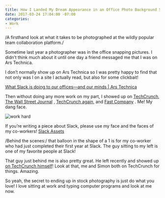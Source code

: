 ```yaml
---
title: How I Landed My Dream Appearance in an Office Photo Background Shot at Slack
date: 2017-03-24 17:04:00 -07:00
categories:
- Work
---
```


/A firsthand look at what it takes to be photographed at the wildly popular team collaboration platform./

Sometime last year a photographer was in the office snapping pictures. I didn’t think much about it until one day a friend messaged me that I was on Ars Technica.

I don’t normally show up on Ars Technica so I was pretty happy to find that not only was I on a site I actually read, but also for some clickbait! 

[What Slack is doing to our offices—and our minds | Ars Technica](https://arstechnica.com/information-technology/2016/03/what-slack-is-doing-to-our-offices-and-our-minds/)

Then without doing any more work on my part, I showed up on [TechCrunch](https://techcrunch.com/2017/01/04/slack-makes-another-11-new-investments-in-its-slack-fund/),  [The Wall Street Journal](http://blogs.wsj.com/venturecapital/2016/01/11/slack-hires-first-chief-security-officer/) , [TechCrunch again](https://techcrunch.com/2016/04/01/slack-raises-200m-at-3-8b-valuation-for-business-messaging/), and [Fast Company](https://www.fastcompany.com/3067990/slack-chats-journalism-privacy) . Me! My dang face. 

![work hard](/uploads/view.png)

If you’re writing a piece about Slack, please use my face and the faces of my co-workers! [Slack Assets](https://brandfolder.com/slack) 

/Behind the scenes:/ that balloon in the shape of a 1 is for my co-worker who had just completed their first year at Slack. The guy sitting to my left is one of my favorite people at Slack!

That guy just behind me is also pretty great. He left recently and showed up [on TechCrunch himself](https://techcrunch.com/2017/03/15/serial-founder-and-former-slack-pm-simon-vallee-is-starting-a-personal-productivity-company/)! Look at that, me and Simon both on TechCrunch for things. Amazing.

So yeah, the secret to ending up in stock photography is just do what you love! I love sitting at work and typing computer programs and look at me now.